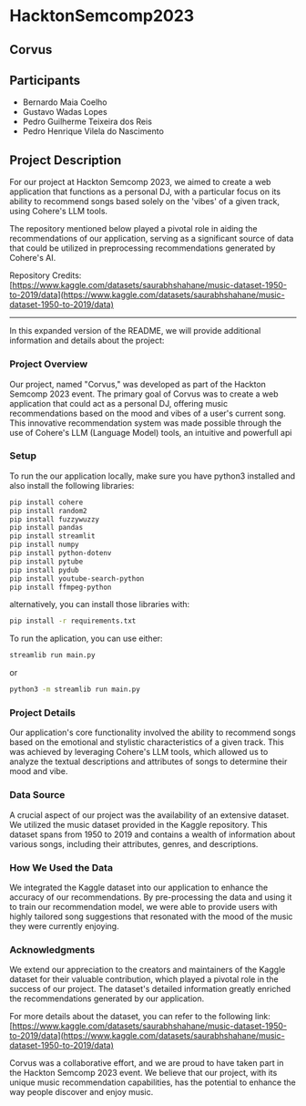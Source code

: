# HacktonSemcomp2023
## Corvus
## Participants
* Bernardo Maia Coelho
* Gustavo Wadas Lopes
* Pedro Guilherme Teixeira dos Reis
* Pedro Henrique Vilela do Nascimento

## Project Description

For our project at Hackton Semcomp 2023, we aimed to create a web application that functions as a personal DJ, with a particular focus on its ability to recommend songs based solely on the 'vibes' of a given track, using Cohere's LLM tools.

The repository mentioned below played a pivotal role in aiding the recommendations of our application, serving as a significant source of data that could be utilized in preprocessing recommendations generated by Cohere's AI.

Repository Credits: [https://www.kaggle.com/datasets/saurabhshahane/music-dataset-1950-to-2019/data](https://www.kaggle.com/datasets/saurabhshahane/music-dataset-1950-to-2019/data)

---

In this expanded version of the README, we will provide additional information and details about the project:

### Project Overview

Our project, named "Corvus," was developed as part of the Hackton Semcomp 2023 event. The primary goal of Corvus was to create a web application that could act as a personal DJ, offering music recommendations based on the mood and vibes of a user's current song. This innovative recommendation system was made possible through the use of Cohere's LLM (Language Model) tools, an intuitive and powerfull api

### Setup
To run the our application locally, make sure you have python3 installed and also install the following libraries:

```bash
pip install cohere
pip install random2
pip install fuzzywuzzy
pip install pandas
pip install streamlit
pip install numpy
pip install python-dotenv
pip install pytube
pip install pydub
pip install youtube-search-python
pip install ffmpeg-python
```

alternatively, you can install those libraries with:
```bash
pip install -r requirements.txt
```

To run the aplication, you can use either:
```bash
streamlib run main.py
```

or
```bash
python3 -m streamlib run main.py
```

### Project Details

Our application's core functionality involved the ability to recommend songs based on the emotional and stylistic characteristics of a given track. This was achieved by leveraging Cohere's LLM tools, which allowed us to analyze the textual descriptions and attributes of songs to determine their mood and vibe.

### Data Source

A crucial aspect of our project was the availability of an extensive dataset. We utilized the music dataset provided in the Kaggle repository. This dataset spans from 1950 to 2019 and contains a wealth of information about various songs, including their attributes, genres, and descriptions.

### How We Used the Data

We integrated the Kaggle dataset into our application to enhance the accuracy of our recommendations. By pre-processing the data and using it to train our recommendation model, we were able to provide users with highly tailored song suggestions that resonated with the mood of the music they were currently enjoying.

### Acknowledgments

We extend our appreciation to the creators and maintainers of the Kaggle dataset for their valuable contribution, which played a pivotal role in the success of our project. The dataset's detailed information greatly enriched the recommendations generated by our application.

For more details about the dataset, you can refer to the following link: [https://www.kaggle.com/datasets/saurabhshahane/music-dataset-1950-to-2019/data](https://www.kaggle.com/datasets/saurabhshahane/music-dataset-1950-to-2019/data)

Corvus was a collaborative effort, and we are proud to have taken part in the Hackton Semcomp 2023 event. We believe that our project, with its unique music recommendation capabilities, has the potential to enhance the way people discover and enjoy music.
